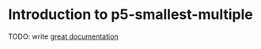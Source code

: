 # Introduction to p5-smallest-multiple

TODO: write [great documentation](http://jacobian.org/writing/what-to-write/)
